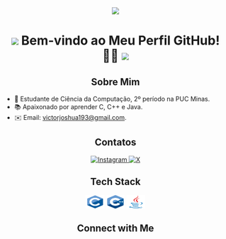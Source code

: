 <div align="center">
  <img src="https://media.giphy.com/media/TUOSneOOtImPurKwph/giphy.gif" width="150">
</div>

<h1 align="center">
  <img src="https://media.giphy.com/media/hvRJCLFzcasrR4ia7z/giphy.gif" width="50">
  Bem-vindo ao Meu Perfil GitHub! 🏴‍☠️
  <img src="https://media.giphy.com/media/hvRJCLFzcasrR4ia7z/giphy.gif" width="50">
</h1>

<h2 align="center" id="animated-text"></h2>

<script>
  const text = "Olá, sou o <span style='color: #ff6600;'>Joshua Victor</span>, estudante de Ciência da Computação na PUC Minas! 🎓";
  let index = 0;

  function animateText() {
    if (index < text.length) {
      document.getElementById("animated-text").innerHTML += text.charAt(index);
      index++;
      setTimeout(animateText, 50);
    }
  }

  animateText();
</script>

<h2 align="center">Sobre Mim</h2>

- 🎒 Estudante de Ciência da Computação, 2º período na PUC Minas.
- 📚 Apaixonado por aprender C, C++ e Java.
- ✉️ Email: victorjoshua193@gmail.com.

<h2 align="center">Contatos</h2>

<div align="center">
  <a href="https://www.instagram.com/itsjoshvictor/?igshid=MWQ1eHY2a3l3M2Y5MQ==" target="_blank">
    <img src="https://img.shields.io/badge/Instagram-%23E4405F.svg?style=for-the-badge&logo=Instagram&logoColor=white" alt="Instagram">
  </a>
  <a href="https://x.com/itsjoshvictor?t=UsELefgVcezKuWBSPdXczA&s=09" target="_blank">
    <img src="https://img.shields.io/badge/X-%230077B5.svg?style=for-the-badge&logo=X&logoColor=white" alt="X">
  </a>
</div>

<h2 align="center">Tech Stack</h2>

<div align="center">
  <img src="https://github.com/devicons/devicon/blob/master/icons/c/c-original.svg" height="30" width="42" alt="C logo">
  <img src="https://github.com/devicons/devicon/blob/master/icons/cplusplus/cplusplus-original.svg" height="30" width="42" alt="Cplusplus logo">
  <img src="https://github.com/devicons/devicon/blob/master/icons/java/java-original.svg" height="30" width="42" alt="Java logo">
</div>

<h2 align="center">Connect with Me</h2>

<div align="cente
